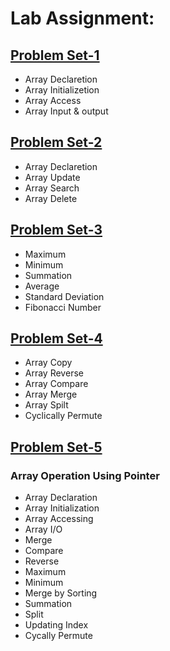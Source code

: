 # Lab Assignment:

## [Problem Set-1](https://github.com/1834902551/cse214/tree/master/Lab1)
- Array Declaretion
- Array Initializetion
- Array Access
- Array Input & output

## [Problem Set-2](https://github.com/1834902551/cse214/tree/master/Lab2)
- Array Declaretion
- Array Update
- Array Search
- Array Delete

## [Problem Set-3](https://github.com/1834902551/cse214/tree/master/Lab3)
- Maximum
- Minimum
- Summation
- Average
- Standard Deviation
- Fibonacci Number

## [Problem Set-4](https://github.com/1834902551/cse214/tree/master/Lab4)
- Array Copy
- Array Reverse
- Array Compare
- Array Merge
- Array Spilt
- Cyclically Permute

## [Problem Set-5](https://github.com/1834902551/cse214/tree/master/Lab5)
### Array Operation Using Pointer 
- Array Declaration
- Array Initialization
- Array Accessing
- Array I/O
- Merge
- Compare
- Reverse
- Maximum
- Minimum
- Merge by Sorting
- Summation
- Split
- Updating Index
- Cycally Permute
